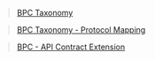 >[BPC Taxonomy](https://docs.google.com/spreadsheets/d/1OWc8tCSj1U-8y4nCs6N11c5PHNOT7CRR/edit#gid=175448120)

>[BPC Taxonomy - Protocol Mapping](https://docs.google.com/spreadsheets/d/1OWc8tCSj1U-8y4nCs6N11c5PHNOT7CRR/edit#gid=175448120)

>[BPC - API Contract Extension](https://docs.google.com/document/d/14l3ocIIo2rvyM4WxGs8QiE43gXvFH2qDo4BmaZBuS3s/edit#)
